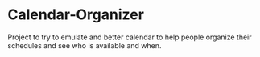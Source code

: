 # Calendar-Organizer

Project to try to emulate and better calendar to help people organize their schedules and see who is available and when.
